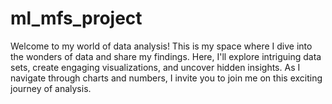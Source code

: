 # ml_mfs_project
Welcome to my world of data analysis! This is my space where I dive into the wonders of data and share my findings. Here, I'll explore intriguing data sets, create engaging visualizations, and uncover hidden insights. As I navigate through charts and numbers, I invite you to join me on this exciting journey of analysis.
